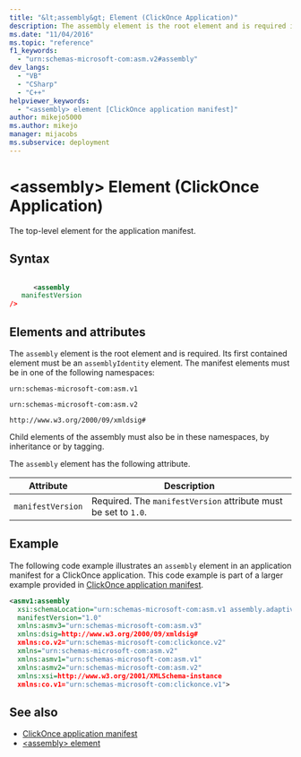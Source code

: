 ```yaml
---
title: "&lt;assembly&gt; Element (ClickOnce Application)"
description: The assembly element is the root element and is required in ClickOnce Application. Its first contained element must be an assemblyIdentity element.
ms.date: "11/04/2016"
ms.topic: "reference"
f1_keywords:
  - "urn:schemas-microsoft-com:asm.v2#assembly"
dev_langs:
  - "VB"
  - "CSharp"
  - "C++"
helpviewer_keywords:
  - "<assembly> element [ClickOnce application manifest]"
author: mikejo5000
ms.author: mikejo
manager: mijacobs
ms.subservice: deployment
---
```

# &lt;assembly&gt; Element (ClickOnce Application)

The top-level element for the application manifest.

## Syntax

```xml

      <assembly
   manifestVersion
/>
```

## Elements and attributes
 The `assembly` element is the root element and is required. Its first contained element must be an `assemblyIdentity` element. The manifest elements must be in one of the following namespaces:

 `urn:schemas-microsoft-com:asm.v1`

 `urn:schemas-microsoft-com:asm.v2`

 `http://www.w3.org/2000/09/xmldsig#`

 Child elements of the assembly must also be in these namespaces, by inheritance or by tagging.

 The `assembly` element has the following attribute.

|Attribute|Description|
|---------------|-----------------|
|`manifestVersion`|Required. The `manifestVersion` attribute must be set to `1.0`.|

## Example
 The following code example illustrates an `assembly` element in an application manifest for a ClickOnce application. This code example is part of a larger example provided in [ClickOnce application manifest](../deployment/clickonce-application-manifest.md).

```xml
<asmv1:assembly
  xsi:schemaLocation="urn:schemas-microsoft-com:asm.v1 assembly.adaptive.xsd"
  manifestVersion="1.0"
  xmlns:asmv3="urn:schemas-microsoft-com:asm.v3"
  xmlns:dsig=http://www.w3.org/2000/09/xmldsig#
  xmlns:co.v2="urn:schemas-microsoft-com:clickonce.v2"
  xmlns="urn:schemas-microsoft-com:asm.v2"
  xmlns:asmv1="urn:schemas-microsoft-com:asm.v1"
  xmlns:asmv2="urn:schemas-microsoft-com:asm.v2"
  xmlns:xsi=http://www.w3.org/2001/XMLSchema-instance
  xmlns:co.v1="urn:schemas-microsoft-com:clickonce.v1">
```

## See also
- [ClickOnce application manifest](../deployment/clickonce-application-manifest.md)
- [\<assembly> element](../deployment/assembly-element-clickonce-deployment.md)
